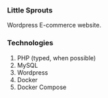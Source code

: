 ### Little Sprouts
Wordpress E-commerce website.

### Technologies
1. PHP (typed, when possible)
1. MySQL
1. Wordpress
1. Docker
1. Docker Compose
